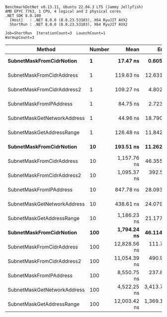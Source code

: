 ```

BenchmarkDotNet v0.13.11, Ubuntu 22.04.3 LTS (Jammy Jellyfish)
AMD EPYC 7763, 1 CPU, 4 logical and 2 physical cores
.NET SDK 8.0.100
  [Host]   : .NET 8.0.0 (8.0.23.53103), X64 RyuJIT AVX2
  ShortRun : .NET 8.0.0 (8.0.23.53103), X64 RyuJIT AVX2

Job=ShortRun  IterationCount=3  LaunchCount=1  
WarmupCount=3  

```
| Method                      | Number | Mean         | Error        | StdDev     | Min          | Max          | Gen0   | Allocated |
|---------------------------- |------- |-------------:|-------------:|-----------:|-------------:|-------------:|-------:|----------:|
| **SubnetMaskFromCidrNotion**    | **1**      |     **17.47 ns** |     **0.605 ns** |   **0.033 ns** |     **17.43 ns** |     **17.50 ns** | **0.0007** |      **56 B** |
| SubnetMaskFromCidrAddress   | 1      |    119.63 ns |    12.631 ns |   0.692 ns |    119.10 ns |    120.41 ns | 0.0012 |     112 B |
| SubnetMaskFromCidrAddress2  | 1      |    109.27 ns |     4.802 ns |   0.263 ns |    109.06 ns |    109.56 ns | 0.0013 |     112 B |
| SubnetMaskFromIPAddress     | 1      |     84.75 ns |     2.723 ns |   0.149 ns |     84.58 ns |     84.85 ns | 0.0006 |      56 B |
| SubnetMaskGetNetworkAddress | 1      |     44.96 ns |    18.790 ns |   1.030 ns |     44.15 ns |     46.12 ns | 0.0007 |      56 B |
| SubnetMaskGetAddressRange   | 1      |    126.48 ns |    11.842 ns |   0.649 ns |    126.01 ns |    127.22 ns | 0.0019 |     168 B |
| **SubnetMaskFromCidrNotion**    | **10**     |    **193.51 ns** |    **11.262 ns** |   **0.617 ns** |    **192.86 ns** |    **194.09 ns** | **0.0067** |     **560 B** |
| SubnetMaskFromCidrAddress   | 10     |  1,157.76 ns |    46.355 ns |   2.541 ns |  1,155.67 ns |  1,160.58 ns | 0.0134 |    1120 B |
| SubnetMaskFromCidrAddress2  | 10     |  1,095.37 ns |   392.530 ns |  21.516 ns |  1,080.84 ns |  1,120.09 ns | 0.0134 |    1120 B |
| SubnetMaskFromIPAddress     | 10     |    847.78 ns |    28.093 ns |   1.540 ns |    846.00 ns |    848.72 ns | 0.0067 |     560 B |
| SubnetMaskGetNetworkAddress | 10     |    438.61 ns |    24.079 ns |   1.320 ns |    437.50 ns |    440.07 ns | 0.0067 |     560 B |
| SubnetMaskGetAddressRange   | 10     |  1,186.23 ns |    21.177 ns |   1.161 ns |  1,185.20 ns |  1,187.49 ns | 0.0191 |    1680 B |
| **SubnetMaskFromCidrNotion**    | **100**    |  **1,794.24 ns** |    **46.114 ns** |   **2.528 ns** |  **1,791.33 ns** |  **1,795.96 ns** | **0.0668** |    **5600 B** |
| SubnetMaskFromCidrAddress   | 100    | 12,828.56 ns |   111.776 ns |   6.127 ns | 12,824.53 ns | 12,835.61 ns | 0.1221 |   11200 B |
| SubnetMaskFromCidrAddress2  | 100    | 11,054.39 ns |   490.914 ns |  26.909 ns | 11,023.71 ns | 11,074.00 ns | 0.1221 |   11200 B |
| SubnetMaskFromIPAddress     | 100    |  8,550.75 ns |   237.852 ns |  13.037 ns |  8,537.14 ns |  8,563.12 ns | 0.0610 |    5600 B |
| SubnetMaskGetNetworkAddress | 100    |  4,522.25 ns | 3,413.726 ns | 187.118 ns |  4,403.71 ns |  4,737.96 ns | 0.0610 |    5600 B |
| SubnetMaskGetAddressRange   | 100    | 12,003.42 ns | 1,369.173 ns |  75.049 ns | 11,955.04 ns | 12,089.88 ns | 0.1984 |   16800 B |
